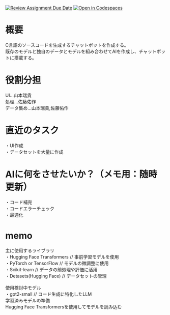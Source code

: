 [![Review Assignment Due Date](https://classroom.github.com/assets/deadline-readme-button-22041afd0340ce965d47ae6ef1cefeee28c7c493a6346c4f15d667ab976d596c.svg)](https://classroom.github.com/a/Fw6BNX-f)
[![Open in Codespaces](https://classroom.github.com/assets/launch-codespace-2972f46106e565e64193e422d61a12cf1da4916b45550586e14ef0a7c637dd04.svg)](https://classroom.github.com/open-in-codespaces?assignment_repo_id=17388676)

# 概要
C言語のソースコードを生成するチャットボットを作成する。 <br>
既存のモデルと独自のデータとモデルを組み合わせてAIを作成し、チャットボットに搭載する。 <br>

# 役割分担
UI...山本瑞貴 <br>
処理...佐藤佑作 <br>
データ集め...山本瑞貴,佐藤佑作 <br>

# 直近のタスク
・UI作成 <br>
・データセットを大量に作成

# AIに何をさせたいか？（メモ用：随時更新）
・コード補完 <br>
・コードエラーチェック <br>
・最適化 <br>

# memo
主に使用するライブラリ <br>
・Hugging Face Transformers // 事前学習モデルを使用 <br>
・PyTorch or TensorFlow // モデルの微調整に使用 <br>
・Scikit-learn // データの前処理や評価に活用 <br>
・Detasets(Hugging Face) // データセットの管理 <br>
<br>
使用検討中モデル <br>
・gpt2-small // コード生成に特化したLLM <br>
学習済みモデルの準備 <br>
Hugging Face Transformersを使用してモデルを読み込む <br>